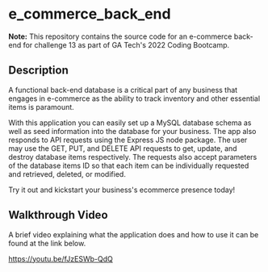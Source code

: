 # e_commerce_back_end

**Note:** This repository contains the source code for an e-commerce back-end for challenge 13 as part of GA Tech's 2022 Coding Bootcamp.

## Description ##

A functional back-end database is a critical part of any business that engages in e-commerce as the ability to track inventory
and other essential items is paramount. 

With this application you can easily set up a MySQL database schema as well as seed information into the database for your business.
The app also responds to API requests using the Express JS node package. The user may use the GET, PUT, and DELETE API requests to get, update, 
and destroy database items respectively. The requests also accept parameters of the database items ID so that each
item can be individually requested and retrieved, deleted, or modified. 

Try it out and kickstart your business's ecommerce presence today!

## Walkthrough Video ##

A brief video explaining what the application does and how to use it can be found at the link below.

https://youtu.be/fJzESWb-QdQ